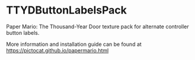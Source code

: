 # TTYDButtonLabelsPack
Paper Mario: The Thousand-Year Door texture pack for alternate controller button labels.

More information and installation guide can be found at https://pictocat.github.io/papermario.html